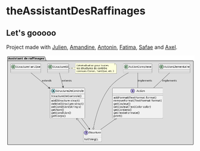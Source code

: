 # theAssistantDesRaffinages

## Let's gooooo

Project made with [Julien](https://github.com/juleelee), [Amandine](https://github.com/Amandine-Gravier), [Antonin](https://github.com/antonin-tarrade), [Fatima](https://github.com/Faty0709), [Safae](https://github.com/safae1202) and [Axel](https://github.com/thenewservant).



![Diagramme UML provisoire](uml.png)
